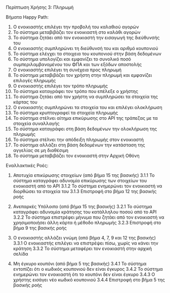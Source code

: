 Περίπτωση Χρήσης 3: Πληρωμή

Βήματα Happy Path:
1. Ο ενοικιαστής επιλέγει την προβολή του καλαθιού αγορών
2. Το σύστημα μεταβιβάζει τον ενοικιαστή στο καλάθι αγορών
3. Το σύστημα ζητάει από τον ενοικιαστή την εισαγωγή της διεύθυνσής του
4. Ο ενοικιαστής συμπληρώνει τη διεύθυνσή του και αριθμό κουπονιού
5. Το σύστημα ελέγχει τα στοιχεια του κουπονιού στην βάση δεδομένων
6. Το σύστημα υπολογίζει και εμφανίζει το συνολικό ποσό συμπεριλαμβανομένου του ΦΠΑ και των εξόδων αποστολής
7. Ο ενοικιαστής επιλέγει τη συνέχεια προς πληρωμή
8. Το σύστημα μεταβιβάζει τον χρήστη στην πληρωμή και εμφανίζει επιλογές πληρωμής
9. Ο ενοικιαστής επιλέγει τον τρόπο πληρωμής
10. Το σύστημα καταγράφει τον τρόπο που επέλεξε ο χρήστης
11. Το σύστημα ζητάει από τον χρήστη να συμπληρώσει τα στοιχεία της κάρτας του
12. Ο ενοικιαστής συμπληρώνει τα στοιχεία του και επιλέγει ολοκλήρωση
13. Το σύστημα κρυπτογραφεί τα στοιχεία πληρωμής
14. Το σύστημα στέλνει αίτημα επικύρωσης στο API της τράπεζας με τα στοιχεία συναλλαγής
15. Το σύστημα καταγράφει στη βάση δεδομένων την ολοκλήρωση της πληρωμής
16. Το σύστημα στέλνει την απόδειξη πληρωμής στον ενοικιαστή
17. Το σύστημα αλλάζει στη βάση δεδομένων την κατάσταση της αγγελίας σε μη διαθέσιμη
18. Το σύστημα μεταβιβάζει τον ενοικιαστή στην Αρχική Οθόνη

Εναλλακτικές Ροές:
1. Αποτυχία επικύρωσης στοιχείων (από βήμα 15 της βασικής) 
3.1.1 Το σύστημα καταγράφει αδυναμία επικύρωσης των στοιχείων του ενοικιαστή από το API 
3.1.2 Το σύστημα ενημερώνει τον ενοικιαστή να διορθώσει τα στοιχεία του 
3.1.3 Επιστροφή στο βήμα 12 της βασικής ροής

2. Ανεπαρκές Υπόλοιπο (από βήμα 15 της βασικής) 
3.2.1 Το σύστημα καταγράφει αδυναμία κράτησης του κατάλληλου ποσού από το API 
3.2.2 Το σύστημα επιστρέφει μήνυμα που ζητάει από τον ενοικιαστή να χρησιμοποιήσει άλλη κάρτα ή μέθοδο πληρωμής
3.2.3 Επιστροφή στο βήμα 9 της βασικής ροής

3. Ο ενοικιαστής αλλάζει γνώμη (από βήμα 4, 7, 9 και 12 της βασικής) 
3.3.1 Ο ενοικιαστής επιλέγει να επιστρέψει πίσω, χωρίς να κάνει την κράτηση
3.3.2 Το σύστημα μεταφέρει τον ενοικιαστή στην αρχική σελίδα

4. Μη έγκυρο κουπόνι (από βήμα 5 της βασικής) 
3.4.1 Το σύστημα εντοπίζει ότι ο κωδικός κουπονιού δεν είναι έγκυρος
3.4.2 Το σύστημα ενημερώνει τον ενοικιαστή ότι το κουπόνι δεν είναι έγκυρο 
3.4.3 Ο χρήστης εισάγει νέο κωδικό κουπονιού
3.4.4 Επιστροφή στο βήμα 5 της βασικής ροής